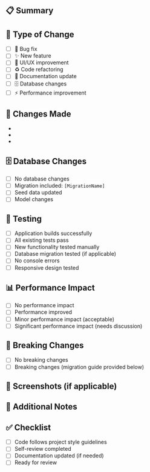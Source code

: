 ## 📋 Summary
<!-- Brief description of what this PR accomplishes - 2-3 sentences -->

## 🎯 Type of Change
- [ ] 🐛 Bug fix
- [ ] ✨ New feature
- [ ] 🎨 UI/UX improvement
- [ ] ♻️ Code refactoring
- [ ] 📝 Documentation update
- [ ] 🗄️ Database changes
- [ ] ⚡ Performance improvement

## 🔧 Changes Made
<!-- List the main changes in this PR -->
- 
- 
- 

## 🗄️ Database Changes
- [ ] No database changes
- [ ] Migration included: `[MigrationName]`
- [ ] Seed data updated
- [ ] Model changes

## 🧪 Testing
- [ ] Application builds successfully
- [ ] All existing tests pass
- [ ] New functionality tested manually
- [ ] Database migration tested (if applicable)
- [ ] No console errors
- [ ] Responsive design tested

## 📊 Performance Impact
- [ ] No performance impact
- [ ] Performance improved
- [ ] Minor performance impact (acceptable)
- [ ] Significant performance impact (needs discussion)

## 🎯 Breaking Changes
- [ ] No breaking changes
- [ ] Breaking changes (migration guide provided below)

## 📸 Screenshots (if applicable)
<!-- Add screenshots for UI changes -->

## 📝 Additional Notes
<!-- Any additional context or notes for reviewers -->

## ✅ Checklist
- [ ] Code follows project style guidelines
- [ ] Self-review completed
- [ ] Documentation updated (if needed)
- [ ] Ready for review

